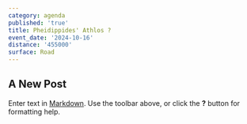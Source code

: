 ```yaml
---
category: agenda
published: 'true'
title: Pheidippides' Athlos ?
event_date: '2024-10-16'
distance: '455000'
surface: Road
---
```

## A New Post

Enter text in [Markdown](http://daringfireball.net/projects/markdown/). Use the toolbar above, or click the **?** button for formatting help.
